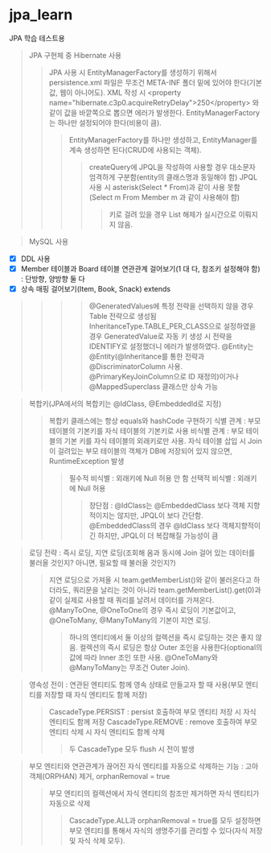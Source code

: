# jpa_learn
JPA 학습 테스트용

> JPA 구현체 중 Hibernate 사용
>> JPA 사용 시 EntityManagerFactory를 생성하기 위해서 persistence.xml 파일은 무조건 META-INF 폴더 밑에 있어야 한다(기본값, 웹이 아니어도).
>> XML 작성 시 &lt;property name="hibernate.c3p0.acquireRetryDelay"&gt;250&lt;/property&gt; 와 같이 값을 바깥쪽으로 뽑으면 에러가 발생한다.
>> EntityManagerFactory 는 하나만 설정되어야 한다(비용이 큼).
>>> EntityManagerFactory를 하나만 생성하고, EntityManager를 계속 생성하면 된다(CRUD에 사용되는 객체).
>>>> createQuery에 JPQL을 작성하여 사용할 경우 대소문자 엄격하게 구분함(entity의 클래스명과 동일해야 함)
>> JPQL 사용 시 asterisk(Select * From)과 같이 사용 못함(Select m From Member m 과 같이 사용해야 함)
>>>>> 키로 걸려 있을 경우 List 해제가 실시간으로 이뤄지지 않음.

> MySQL 사용

- [X] DDL 사용
- [X] Member 테이블과 Board 테이블 연관관계 걸어보기(1 대 다, 참조키 설정해야 함) : 단방향, 양방향 둘 다
- [X] 상속 매핑 걸어보기(Item, Book, Snack) extends

>>>> @GeneratedValues에 특정 전략을 선택하지 않을 경우 Table 전략으로 생성됨
>>>> InheritanceType.TABLE_PER_CLASS으로 설정하였을 경우 GeneratedValue로 자동 키 생성 시 전략을 IDENTIFY로 설정했더니 에러가 발생하였다.
>>>> @Entity는 @Entity(@Inheritance를 통한 전략과 @DiscriminatorColumn 사용. @PrimaryKeyJoinColumn으로 ID 재정의)이거나 @MappedSuperclass 클래스만 상속 가능

> 복합키(JPA에서의 복합키는 @IdClass, @EmbeddedId로 지정)
>> 복합키 클래스에는 항상 equals와 hashCode 구현하기
>> 식별 관계 : 부모 테이블의 기본키를 자식 테이블의 기본키로 사용
>> 비식별 관계 : 부모 테이블의 기본 키를 자식 테이블의 외래키로만 사용. 자식 테이블 삽입 시 Join이 걸려있는 부모 테이블의 객체가 DB에 저장되어 있지 않으면, RuntimeException 발생
>>> 필수적 비식별 : 외래키에 Null 허용 안 함
>>> 선택적 비식별 : 외래키에 Null 허용
>>>> 장단점 : @IdClass는 @EmbeddedClass 보다 객체 지향적이지는 않지만, JPQL이 보다 간단함. @EmbeddedClass의 경우 @IdClass 보다 객체지향적이긴 하지만, JPQL이 더 복잡해질 가능성이 큼


> 로딩 전략 : 즉시 로딩, 지연 로딩(조회해 옴과 동시에 Join 걸어 있는 데이터를 불러올 것인지? 아니면, 필요할 때 불러올 것인지?)
>> 지연 로딩으로 가져올 시 team.getMemberList()와 같이 불러온다고 하더라도, 쿼리문을 날리는 것이 아니라 team.getMemberList().get(0)과 같이 실제로 사용할 때 쿼리를 날려서 데이터를 가져온다.
>> @ManyToOne, @OneToOne의 경우 즉시 로딩이 기본값이고, @OneToMany, @ManyToMany의 기본이 지연 로딩.
>>> 하나의 엔티티에서 둘 이상의 컬렉션을 즉시 로딩하는 것은 좋지 않음.
>>> 컬렉션의 즉시 로딩은 항상 Outer 조인을 사용한다(optional의 값에 따라 Inner 조인 또한 사용. @OneToMany와 @ManyToMany는 무조건 Outer Join).

> 영속성 전이 : 연관된 엔티티도 함께 영속 상태로 만들고자 할 때 사용(부모 엔티티를 저장할 때 자식 엔티티도 함께 저장)
>> CascadeType.PERSIST : persist 호출하여 부모 엔티티 저장 시 자식 엔티티도 함께 저장
>> CascadeType.REMOVE : remove 호출하여 부모 엔티티 삭제 시 자식 엔티티도 함께 삭제
>>> 두 CascadeType 모두 flush 시 전이 발생

> 부모 엔티티와 연관관계가 끊어진 자식 엔티티를 자동으로 삭제하는 기능 : 고아 객체(ORPHAN) 제거, orphanRemoval = true
>> 부모 엔티티의 컬렉션에서 자식 엔티티의 참조만 제거하면 자식 엔티티가 자동으로 삭제
>>> CascadeType.ALL과 orphanRemoval = true를 모두 설정하면 부모 엔티티를 통해서 자식의 생명주기를 관리할 수 있다(자식 저장 및 자식 삭제 모두).